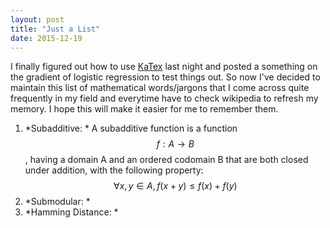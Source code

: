 ```yaml
---
layout: post
title: "Just a List"
date: 2015-12-19
---
```

I finally figured out how to use [KaTex](https://github.com/Khan/KaTeX) last night and posted a something on the gradient of logistic regression to test things out.
So now I've decided to maintain this list of mathematical words/jargons that I come across quite frequently in my field and everytime have to check wikipedia to refresh my memory. I hope this will make it easier for me to remember them.

1. *Subadditive: *
A subadditive function is a function $$f:A \rightarrow B$$ , having a domain A and an ordered codomain B that are both closed under addition, with the following property:
$$\forall x,y \in A, f(x+y) \leq f(x) + f(y)$$
2. *Submodular: *
3. *Hamming Distance: *
